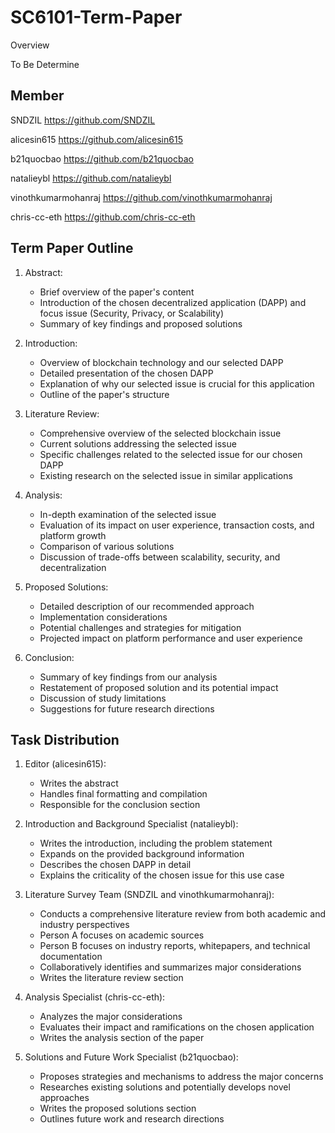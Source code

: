 
# SC6101-Term-Paper

Overview

To Be Determine

## Member

SNDZIL <https://github.com/SNDZIL>

alicesin615 <https://github.com/alicesin615>

b21quocbao <https://github.com/b21quocbao>

natalieybl <https://github.com/natalieybl>

vinothkumarmohanraj <https://github.com/vinothkumarmohanraj>

chris-cc-eth <https://github.com/chris-cc-eth>

## Term Paper Outline

1. Abstract:
   - Brief overview of the paper's content
   - Introduction of the chosen decentralized application (DAPP) and focus issue (Security, Privacy, or Scalability)
   - Summary of key findings and proposed solutions

2. Introduction:
   - Overview of blockchain technology and our selected DAPP
   - Detailed presentation of the chosen DAPP
   - Explanation of why our selected issue is crucial for this application
   - Outline of the paper's structure

3. Literature Review:
   - Comprehensive overview of the selected blockchain issue
   - Current solutions addressing the selected issue
   - Specific challenges related to the selected issue for our chosen DAPP
   - Existing research on the selected issue in similar applications

4. Analysis:
   - In-depth examination of the selected issue
   - Evaluation of its impact on user experience, transaction costs, and platform growth
   - Comparison of various solutions
   - Discussion of trade-offs between scalability, security, and decentralization

5. Proposed Solutions:
   - Detailed description of our recommended approach
   - Implementation considerations
   - Potential challenges and strategies for mitigation
   - Projected impact on platform performance and user experience

6. Conclusion:
   - Summary of key findings from our analysis
   - Restatement of proposed solution and its potential impact
   - Discussion of study limitations
   - Suggestions for future research directions

## Task Distribution

1. Editor (alicesin615):
   - Writes the abstract
   - Handles final formatting and compilation
   - Responsible for the conclusion section

2. Introduction and Background Specialist (natalieybl):
   - Writes the introduction, including the problem statement
   - Expands on the provided background information
   - Describes the chosen DAPP in detail
   - Explains the criticality of the chosen issue for this use case

3. Literature Survey Team (SNDZIL and vinothkumarmohanraj):
   - Conducts a comprehensive literature review from both academic and industry perspectives
   - Person A focuses on academic sources
   - Person B focuses on industry reports, whitepapers, and technical documentation
   - Collaboratively identifies and summarizes major considerations
   - Writes the literature review section

4. Analysis Specialist (chris-cc-eth):
   - Analyzes the major considerations
   - Evaluates their impact and ramifications on the chosen application
   - Writes the analysis section of the paper

5. Solutions and Future Work Specialist (b21quocbao):
   - Proposes strategies and mechanisms to address the major concerns
   - Researches existing solutions and potentially develops novel approaches
   - Writes the proposed solutions section
   - Outlines future work and research directions
